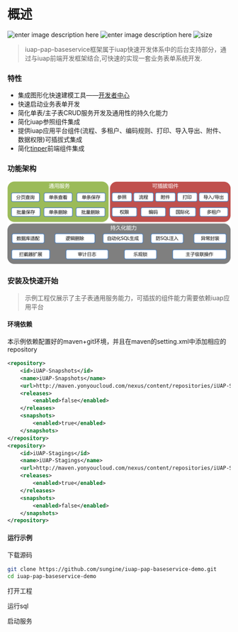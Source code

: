 # 概述
 ![enter image description here](https://img.shields.io/badge/jdk-v1.8+-blue.svg) ![enter image description here](https://img.shields.io/shippable/5444c5ecb904a4b21567b0ff.svg) ![size](https://img.shields.io/badge/size-272kB-green.svg)
> iuap-pap-baseservice框架属于iuap快速开发体系中的后台支持部分，通过与iuap前端开发框架结合,可快速的实现一套业务表单系统开发.

### 特性
* 集成图形化快速建模工具——[开发者中心](https://developer.yonyoucloud.com/)
* 快速启动业务表单开发
* 简化单表/主子表CRUD服务开发及通用性的持久化能力
* 简化iuap参照组件集成
* 提供iuap应用平台组件(流程、多租户、编码规则、打印、导入导出、附件、数据权限)可插拔式集成
* 简化[tinper](http://tinper.org/)前端组件集成
### 功能架构
![](images/architecture_v1.png)

### 安装及快速开始
> 示例工程仅展示了主子表通用服务能力，可插拔的组件能力需要依赖iuap应用平台
#### 环境依赖
本示例依赖配置好的maven+git环境，并且在maven的setting.xml中添加相应的repository
``` xml
<repository>
    <id>iUAP-Snapshots</id>
    <name>iUAP-Snapshots</name>
    <url>http://maven.yonyoucloud.com/nexus/content/repositories/iUAP-Snapshots/</url>
    <releases>
        <enabled>false</enabled>
    </releases>
    <snapshots>
        <enabled>true</enabled>
    </snapshots>
</repository>
<repository>
    <id>iUAP-Stagings</id>
    <name>iUAP-Stagings</name>
    <url>http://maven.yonyoucloud.com/nexus/content/repositories/iUAP-Stagings/</url>
    <releases>
        <enabled>true</enabled>
    </releases>
    <snapshots>
        <enabled>false</enabled>
    </snapshots>
</repository>
```

#### 运行示例
下载源码
```bash
git clone https://github.com/sungine/iuap-pap-baseservice-demo.git
cd iuap-pap-baseservice-demo
```
打开工程

运行sql

启动服务

